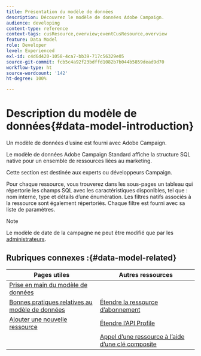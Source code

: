 ```yaml
---
title: Présentation du modèle de données
description: Découvrez le modèle de données Adobe Campaign.
audience: developing
content-type: reference
context-tags: cusResource,overview;eventCusResource,overview
feature: Data Model
role: Developer
level: Experienced
exl-id: c4d6d420-1058-4ca7-bb39-717c56329e05
source-git-commit: fcb5c4a92f23bdffd1082b7b044b5859dead9d70
workflow-type: ht
source-wordcount: '142'
ht-degree: 100%

---
```


# Description du modèle de données{#data-model-introduction}

Un modèle de données d’usine est fourni avec Adobe Campaign.

Le modèle de données Adobe Campaign Standard affiche la structure SQL native pour un ensemble de ressources liées au marketing.

Cette section est destinée aux experts ou développeurs Campaign.

Pour chaque ressource, vous trouverez dans les sous-pages un tableau qui répertorie les champs SQL avec les caractéristiques disponibles, tel que : nom interne, type et détails d’une énumération. Les filtres natifs associés à la ressource sont également répertoriés. Chaque filtre est fourni avec sa liste de paramètres.

>[!NOTE]
>Le modèle de date de la campagne ne peut être modifié que par les [administrateurs](../../administration/using/users-management.md#functional-administrators).

## Rubriques connexes :{#data-model-related}

| Pages utiles | Autres ressources |
|---|---|
| [Prise en main du modèle de données](data-model-concepts.md) | [](extending-the-profile-resource-with-a-new-field.md) |
| [Bonnes pratiques relatives au modèle de données](data-model-best-practices.md) | [Étendre la ressource d’abonnement](extending-the-subscriptions-to-an-application-resource.md) |
| [Ajouter une nouvelle ressource](key-steps-to-add-a-resource.md) | [Étendre l’API Profile](about-extending-the-api.md) |
| [](creating-or-extending-the-resource.md) | [Appel d’une ressource à l’aide d’une clé composite](uc-calling-resource-id-key.md) |
